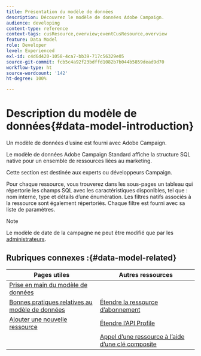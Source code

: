 ```yaml
---
title: Présentation du modèle de données
description: Découvrez le modèle de données Adobe Campaign.
audience: developing
content-type: reference
context-tags: cusResource,overview;eventCusResource,overview
feature: Data Model
role: Developer
level: Experienced
exl-id: c4d6d420-1058-4ca7-bb39-717c56329e05
source-git-commit: fcb5c4a92f23bdffd1082b7b044b5859dead9d70
workflow-type: ht
source-wordcount: '142'
ht-degree: 100%

---
```


# Description du modèle de données{#data-model-introduction}

Un modèle de données d’usine est fourni avec Adobe Campaign.

Le modèle de données Adobe Campaign Standard affiche la structure SQL native pour un ensemble de ressources liées au marketing.

Cette section est destinée aux experts ou développeurs Campaign.

Pour chaque ressource, vous trouverez dans les sous-pages un tableau qui répertorie les champs SQL avec les caractéristiques disponibles, tel que : nom interne, type et détails d’une énumération. Les filtres natifs associés à la ressource sont également répertoriés. Chaque filtre est fourni avec sa liste de paramètres.

>[!NOTE]
>Le modèle de date de la campagne ne peut être modifié que par les [administrateurs](../../administration/using/users-management.md#functional-administrators).

## Rubriques connexes :{#data-model-related}

| Pages utiles | Autres ressources |
|---|---|
| [Prise en main du modèle de données](data-model-concepts.md) | [](extending-the-profile-resource-with-a-new-field.md) |
| [Bonnes pratiques relatives au modèle de données](data-model-best-practices.md) | [Étendre la ressource d’abonnement](extending-the-subscriptions-to-an-application-resource.md) |
| [Ajouter une nouvelle ressource](key-steps-to-add-a-resource.md) | [Étendre l’API Profile](about-extending-the-api.md) |
| [](creating-or-extending-the-resource.md) | [Appel d’une ressource à l’aide d’une clé composite](uc-calling-resource-id-key.md) |
